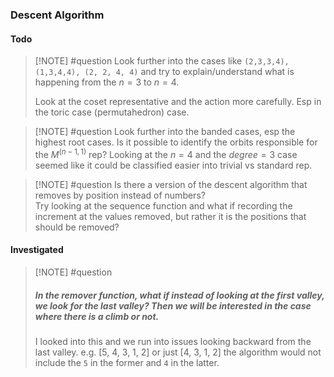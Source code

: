 
### Descent Algorithm 

#### Todo

> [!NOTE] #question
> Look further into the cases like `(2,3,3,4), (1,3,4,4), (2, 2, 4, 4)` and try to explain/understand what is happening from the $n=3$ to $n=4$.  
> 
> Look at the coset representative and the action more carefully.  Esp in the toric case (permutahedron) case.


> [!NOTE] #question
> Look further into the banded cases, esp the highest root cases.  Is it possible to identify the orbits responsible for the $M^(n-1, 1)$ rep?
> Looking at the $n=4$ and the $degree = 3$ case seemed like it could be classified easier into trivial vs standard rep.   


> [!NOTE] #question
> Is there a version of the descent algorithm that removes by position instead of numbers?  
> Try looking at the sequence function and what if recording the increment at the values removed, but rather it is the positions that should be removed?

#### Investigated

> [!NOTE] #question 
>    ##### In the remover function, what if instead of looking at the first valley, we look for the last valley?  Then we will be interested in the case where there is a climb or not.  
>
>  I looked into this and we run into issues looking backward from the last valley.  e.g. [5, 4, 3, 1, 2] or just [4, 3, 1, 2] the algorithm would not include the `5` in the former and `4` in the latter.   






